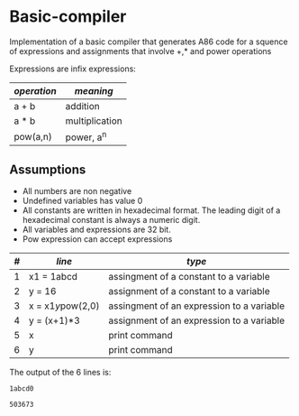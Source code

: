 # Basic-compiler
Implementation of a basic compiler that generates A86 code for a squence of expressions and assignments that involve +,* and power operations

Expressions are infix expressions:

*operation* | *meaning*
------------ | ----------
a + b | addition
a * b | multiplication
pow(a,n) | power, a<sup>n</sup>

## Assumptions
* All numbers are non negative
* Undefined variables has value 0
* All constants are written in hexadecimal format. The leading digit of a hexadecimal constant is always a numeric digit.
* All variables and expressions are 32 bit.
* Pow expression can accept expressions

*#* | *line* | *type*
----------- | -------------- | -------------
1 | x1 = 1abcd | assingment of a constant to a variable
2 | y = 16 | assignment of a constant to a variable
3 | x = x1*y*pow(2,0) | assingment of an expression to a variable
4 | y = (x+1)*3 | assignment of an expression to a variable
5 | x | print command
6 | y | print command

The output of the 6 lines is:

`1abcd0`

`503673`
